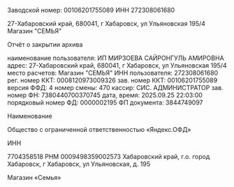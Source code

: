 Заводской номер: 00106201755089
ИНН 272308061680

27-Хабаровский край, 680041, г Хабаровск, ул Ульяновская 195/4
Магазин "СЕМЬЯ"

Отчёт о закрытии архива

наименование пользователя: ИП МИРЗОЕВА САЙРОНГУЛЬ АМИРОВНА
адрес: 27-Хабаровский край, 680041, г Хабаровск, ул Ульяновская 195/4
место расчетов: Магазин "СЕМЬЯ"
ИНН пользователя: 272308061680
рег. номер ККТ: 0008120973009326
зав. номер ККТ: 00106201755089
версия ФФД: 4
номер смены: 470
кассир: СИС. АДМИНИСТРАТОР
зав. номер ФН: 7380440700370745
дата, время: 2025.09.25 22:03:00
порядковый номер ФД: 0000002195
ФП документа: 3844749097

Наименование

Общество с ограниченной ответственностью «Яндекс.ОФД»

ИНН

7704358518
РНМ 0009498359002573
Хабаровский край, г.о. город Хабаровск, г Хабаровск, ул Ульяновская, д. 195

Магазин «Семья»